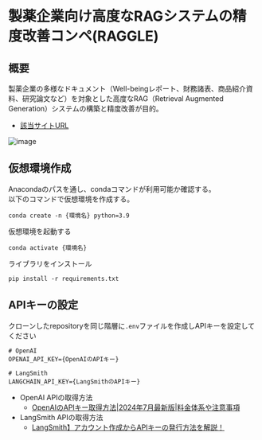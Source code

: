 # 製薬企業向け高度なRAGシステムの精度改善コンペ(RAGGLE)

## 概要
製薬企業の多様なドキュメント（Well-beingレポート、財務諸表、商品紹介資料、研究論文など）を対象とした高度なRAG（Retrieval Augmented Generation）システムの構築と精度改善が目的。
- [該当サイトURL](https://raggle.jp/competition/617b10e9-a71b-4f2a-a9ee-ffe11d8d64ae#overview)

![image](https://github.com/user-attachments/assets/63cfcd85-327b-452c-ba11-6c7c57f6b51c)


## 仮想環境作成
Anacondaのパスを通し、condaコマンドが利用可能か確認する。  
以下のコマンドで仮想環境を作成する。  
```shell
conda create -n {環境名} python=3.9
```
仮想環境を起動する  
```shell
conda activate {環境名}
```
ライブラリをインストール  
```shell
pip install -r requirements.txt
```

## APIキーの設定
クローンしたrepositoryを同じ階層に`.env`ファイルを作成しAPIキーを設定してください

```
# OpenAI
OPENAI_API_KEY={OpenAIのAPIキー}

# LangSmith
LANGCHAIN_API_KEY={LangSmithのAPIキー}
```
- OpenAI APIの取得方法
  - [OpenAIのAPIキー取得方法|2024年7月最新版|料金体系や注意事項](https://qiita.com/kurata04/items/a10bdc44cc0d1e62dad3)
- LangSmith APIの取得方法
  - [LangSmith】アカウント作成からAPIキーの発行方法を解説！](https://highreso.jp/edgehub/machinelearning/langsmithapi.html)
